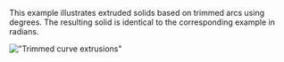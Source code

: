 ﻿This example illustrates extruded solids based on trimmed arcs using degrees. The resulting solid is identical to the corresponding example in radians.

!["Trimmed curve extrusions"](../../../../figures/examples/trimmedcurve.png "Figure 1 &mdash; Trimmed curve representation")
